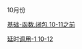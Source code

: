 10月份

[基础-函数.闭包 10-11之前](https://github.com/CodeYuan-Y/GolangNote/blob/main/2020-10/%E5%9F%BA%E7%A1%80-%E5%87%BD%E6%95%B0.%E9%97%AD%E5%8C%85%2010-11.md )

[延时调用-1 10-12](https://github.com/CodeYuan-Y/GolangNote/blob/main/2020-10/%E5%BB%B6%E6%97%B6%E8%B0%83%E7%94%A8-1%2010-12.md)